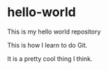 # hello-world
This is my hello world repository

This is how I learn to do Git.

It is a pretty cool thing I think.
